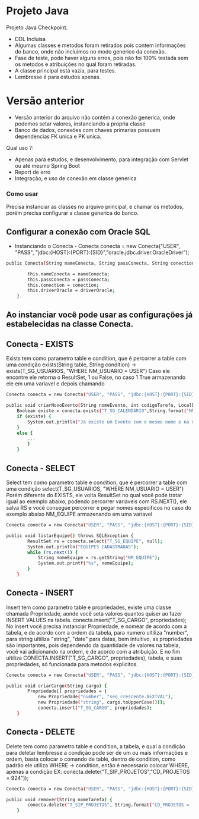 # Projeto Java





Projeto Java Checkpoint.

  - DDL Incluisa
  - Algumas classes e metodos foram retirados pois contem informações do banco, onde não incluimos no modo generico da conexão.
  - Fase de teste, pode haver alguns erros, pois não foi 100% testada sem os metodos e atribuições no qual foram retiradas.
  - A classe principal está vazia, para testes.
  - Lembresse é para estudos apenas.

# Versão anterior

  - Versão anterior do arquivo não contém a conexão generica, onde podemos setar valores, instanciando a propria classe
  - Banco de dados, conexões com chaves primarias possuem dependencias FK unica e PK unica.


Qual uso ?:
  - Apenas para estudos, e desenvolvimento, para integração com Servlet ou até mesmo Spring Boot
  - Report de erro
  - Integração, e uso de conexão em classe generica

### Como usar
Precisa instanciar as classes no arquivo principal, e chamar os metodos, porém precisa configurar a classe generica do banco.

Configurar a conexão com Oracle SQL 
- 
- Instanciando o Conecta - Conecta conecta = new Conecta("USER", "PASS", "jdbc:{HOST}:{PORT}:{SID}","oracle.jdbc.driver.OracleDriver");
```sh
public Conecta(String nameConecta, String passConecta, String conection, String driverOracle) {

        this.nameConecta = nameConecta;
        this.passConecta = passConecta;
        this.conection = conection;
        this.driverOracle = driverOracle;
    }.
```

Ao instanciar você pode usar as configurações já estabelecidas na classe Conecta. 
-

Conecta - EXISTS
-


Exists tem como parametro table e condition, que é percorrer a table com uma condição
exists(String table, String condition) -> exists(T_SG_USUARIOS, "WHERE NM_USUARIO = USER")
Caso ele encontre ele retorna o ResultSet, 1 ou False, no caso 1 True armazenando ele em uma variavel e depois chamando

```sh
Conecta conecta = new Conecta("USER", "PASS", "jdbc:{HOST}:{PORT}:{SID}","oracle.jdbc.driver.OracleDriver");

public void criarNovoEvento(String nomeEvento, int codigoTarefa, LocalDate dataEvento, String descricaoEvento) { 
    Boolean existe = conecta.exists("T_SG_CALENDARIO",String.format("NM_EVENTO = '%s'  AND TO_DATE('%s', 'yyyy-mm-dd') AND CD_TAREFA = %s",nomeEvento.toUpperCase(), dataEvento.toString(), codigoTarefa));
    if (existe) {
        System.out.println("Já existe um Evento com o mesmo nome e na mesma data!");
    }
    else {
        ...
        }
    }
```

Conecta - SELECT
-

Select tem como parametro table e condition, que é percorrer a table com uma condição
select(T_SG_USUARIOS, "WHERE NM_USUARIO = USER")
Porém diferente do EXISTS, ele volta ResultSet no qual você pode tratar igual ao exemplo abaixo, podendo percorrer variaveis com RS.NEXT(), ele salva RS e você consegue percorrer e pegar nomes especificos no caso do exemplo abaixo NM_EQUIPE armazenando em uma variavel


```sh
Conecta conecta = new Conecta("USER", "PASS", "jdbc:{HOST}:{PORT}:{SID}","oracle.jdbc.driver.OracleDriver");

public void listarEquipe() throws SQLException {
        ResultSet rs = conecta.select("T_SG_EQUIPE", null);
        System.out.println("EQUIPES CADASTRADAS");
        while (rs.next()) {
            String nomeEquipe = rs.getString("NM_EQUIPE");
            System.out.printf("%s", nomeEquipe);
        }
    }
```

Conecta - INSERT
-

Insert tem como parametro table e propriedades, existe uma classe chamada Propriedade, aonde você seta valores quantos quiser ao fazer INSERT VALUES na tabela. 
conecta.insert("T_SG_CARGO", propriedades);
No insert você precisa instanciar Propriedade, e nomear de acordo com a tabela, e de acordo com a ordem da tabela, para numero ultiliza "number", para string ultiliza "string", "date" para datas, bem intuitivo, as propriedades são importantes, pois dependendo da quantidade de valores na tabela, você vai adicionando na ordem, e de acordo com a atribuição. E no fim ultiliza CONECTA.INSERT("T_SG_CARGO", propriedades), tabela, e suas propriedades, só funcionada para metodos explicitos.


```sh
Conecta conecta = new Conecta("USER", "PASS", "jdbc:{HOST}:{PORT}:{SID}","oracle.jdbc.driver.OracleDriver");

public void criarCargo(String cargo) {
        Propriedade[] propriedades = { 
            new Propriedade("number", "seq_crescente.NEXTVAL"),
            new Propriedade("string", cargo.toUpperCase())};
            conecta.insert("T_SG_CARGO", propriedades);
    }
```

Conecta - DELETE
-

Delete tem como parametro table e condition, a tabela, e qual a condição para deletar lembresse a condição pode ser de um ou mais informações e ordem, basta colocar o comando de table, dentro de condition, como padrão ele utiliza WHERE -> condition, então é necessario colocar WHERE, apenas a condição EX: conecta.delete("T_SIP_PROJETOS","CD_PROJETOS = 924"));


```sh
Conecta conecta = new Conecta("USER", "PASS", "jdbc:{HOST}:{PORT}:{SID}","oracle.jdbc.driver.OracleDriver");

public void remover(String nomeTarefa) {
        conecta.delete("T_SIP_PROJETOS", String.format("CD_PROJETOS = '%s'", nomeTarefa));
    }
```




